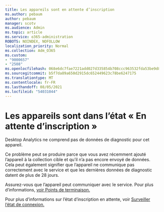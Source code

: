 ```yaml
---
title: Les appareils sont en attente d’inscription
ms.author: pebaum
author: pebaum
manager: scotv
ms.audience: Admin
ms.topic: article
ms.service: o365-administration
ROBOTS: NOINDEX, NOFOLLOW
localization_priority: Normal
ms.collection: Adm_O365
ms.custom:
- "9000657"
- "2508"
ms.openlocfilehash: 068e6dc7fae7221add027d335854b708ccc963532fda53be9d8f54bc578abab6
ms.sourcegitcommit: b5f7da89a650d2915dc652449623c78be6247175
ms.translationtype: MT
ms.contentlocale: fr-FR
ms.lasthandoff: 08/05/2021
ms.locfileid: "54031044"
---
```

# <a name="devices-are-in-awaiting-enrollment-state"></a>Les appareils sont dans l’état « En attente d’inscription »

Desktop Analytics ne comprend pas de données de diagnostic pour cet appareil. 

Ce problème peut se produire parce que vous avez récemment ajouté l’appareil à la collection cible et qu’il n’a pas encore envoyé de données. Cela peut également signifier que l’appareil ne communique pas correctement avec le service et que les dernières données de diagnostic datent de plus de 28 jours.

Assurez-vous que l’appareil peut communiquer avec le service. Pour plus d’informations, [voir Points de terminaison.](https://docs.microsoft.com/configmgr/desktop-analytics/enable-data-sharing#endpoints)

Pour plus d’informations sur l’état d’inscription en attente, voir [Surveiller l’état de connexion.](https://docs.microsoft.com/configmgr/desktop-analytics/monitor-connection-health#awaiting-enrollment)